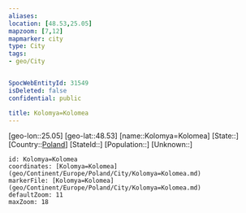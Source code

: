 ```yaml
---
aliases: 
location: [48.53,25.05]
mapzoom: [7,12] 
mapmarker: city 
type: City
tags:
- geo/City


SpocWebEntityId: 31549
isDeleted: false
confidential: public

title: Kolomya=Kolomea
---
```

[geo-lon::25.05]
[geo-lat::48.53]
[name::Kolomya=Kolomea]
[State::]
[Country::[Poland](geo/Continent/Europe/Poland.md)]
[StateId::]
[Population::]
[Unknown::]


```leaflet
id: Kolomya=Kolomea
coordinates: [Kolomya=Kolomea](geo/Continent/Europe/Poland/City/Kolomya=Kolomea.md)
markerFile: [Kolomya=Kolomea](geo/Continent/Europe/Poland/City/Kolomya=Kolomea.md)
defaultZoom: 11 
maxZoom: 18
```


